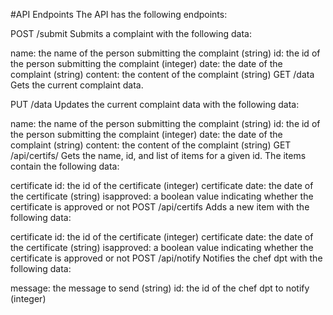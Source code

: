 #API Endpoints
The API has the following endpoints:

POST /submit
Submits a complaint with the following data:

name: the name of the person submitting the complaint (string)
id: the id of the person submitting the complaint (integer)
date: the date of the complaint (string)
content: the content of the complaint (string)
GET /data
Gets the current complaint data.

PUT /data
Updates the current complaint data with the following data:

name: the name of the person submitting the complaint (string)
id: the id of the person submitting the complaint (integer)
date: the date of the complaint (string)
content: the content of the complaint (string)
GET /api/certifs/<id>
Gets the name, id, and list of items for a given id. The items contain the following data:

certificate id: the id of the certificate (integer)
certificate date: the date of the certificate (string)
isapproved: a boolean value indicating whether the certificate is approved or not
POST /api/certifs
Adds a new item with the following data:

certificate id: the id of the certificate (integer)
certificate date: the date of the certificate (string)
isapproved: a boolean value indicating whether the certificate is approved or not
POST /api/notify
Notifies the chef dpt with the following data:

message: the message to send (string)
id: the id of the chef dpt to notify (integer)
